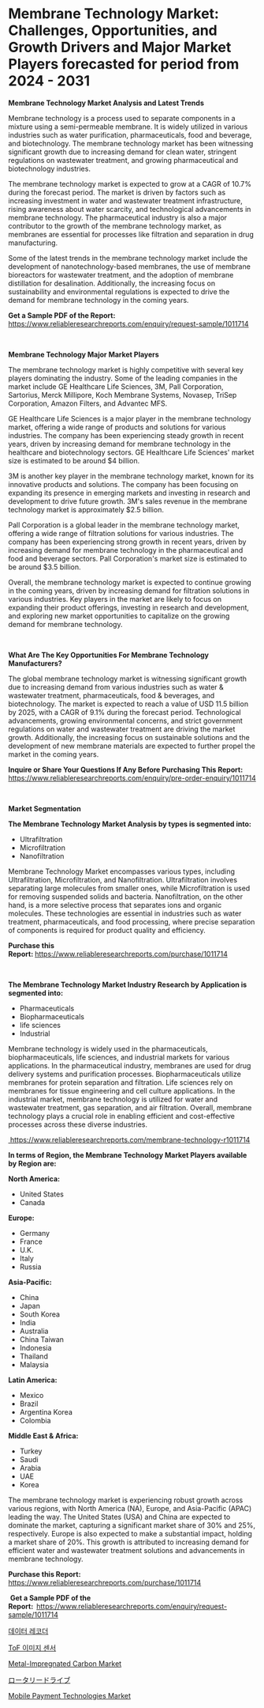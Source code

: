 <p><h1>Membrane Technology Market: Challenges, Opportunities, and Growth Drivers and Major Market Players forecasted for period from 2024 - 2031</h1></p><p><strong>Membrane Technology Market Analysis and Latest Trends</strong></p>
<p><p>Membrane technology is a process used to separate components in a mixture using a semi-permeable membrane. It is widely utilized in various industries such as water purification, pharmaceuticals, food and beverage, and biotechnology. The membrane technology market has been witnessing significant growth due to increasing demand for clean water, stringent regulations on wastewater treatment, and growing pharmaceutical and biotechnology industries.</p><p>The membrane technology market is expected to grow at a CAGR of 10.7% during the forecast period. The market is driven by factors such as increasing investment in water and wastewater treatment infrastructure, rising awareness about water scarcity, and technological advancements in membrane technology. The pharmaceutical industry is also a major contributor to the growth of the membrane technology market, as membranes are essential for processes like filtration and separation in drug manufacturing.</p><p>Some of the latest trends in the membrane technology market include the development of nanotechnology-based membranes, the use of membrane bioreactors for wastewater treatment, and the adoption of membrane distillation for desalination. Additionally, the increasing focus on sustainability and environmental regulations is expected to drive the demand for membrane technology in the coming years.</p></p>
<p><strong>Get a Sample PDF of the Report:&nbsp;</strong> <a href="https://www.reliableresearchreports.com/enquiry/request-sample/1011714">https://www.reliableresearchreports.com/enquiry/request-sample/1011714</a></p>
<p>&nbsp;</p>
<p><strong>Membrane Technology Major Market Players</strong></p>
<p><p>The membrane technology market is highly competitive with several key players dominating the industry. Some of the leading companies in the market include GE Healthcare Life Sciences, 3M, Pall Corporation, Sartorius, Merck Millipore, Koch Membrane Systems, Novasep, TriSep Corporation, Amazon Filters, and Advantec MFS.</p><p>GE Healthcare Life Sciences is a major player in the membrane technology market, offering a wide range of products and solutions for various industries. The company has been experiencing steady growth in recent years, driven by increasing demand for membrane technology in the healthcare and biotechnology sectors. GE Healthcare Life Sciences' market size is estimated to be around $4 billion.</p><p>3M is another key player in the membrane technology market, known for its innovative products and solutions. The company has been focusing on expanding its presence in emerging markets and investing in research and development to drive future growth. 3M's sales revenue in the membrane technology market is approximately $2.5 billion.</p><p>Pall Corporation is a global leader in the membrane technology market, offering a wide range of filtration solutions for various industries. The company has been experiencing strong growth in recent years, driven by increasing demand for membrane technology in the pharmaceutical and food and beverage sectors. Pall Corporation's market size is estimated to be around $3.5 billion.</p><p>Overall, the membrane technology market is expected to continue growing in the coming years, driven by increasing demand for filtration solutions in various industries. Key players in the market are likely to focus on expanding their product offerings, investing in research and development, and exploring new market opportunities to capitalize on the growing demand for membrane technology.</p></p>
<p>&nbsp;</p>
<p><strong>What Are The Key Opportunities For Membrane Technology Manufacturers?</strong></p>
<p><p>The global membrane technology market is witnessing significant growth due to increasing demand from various industries such as water & wastewater treatment, pharmaceuticals, food & beverages, and biotechnology. The market is expected to reach a value of USD 11.5 billion by 2025, with a CAGR of 9.1% during the forecast period. Technological advancements, growing environmental concerns, and strict government regulations on water and wastewater treatment are driving the market growth. Additionally, the increasing focus on sustainable solutions and the development of new membrane materials are expected to further propel the market in the coming years.</p></p>
<p><strong>Inquire or Share Your Questions If Any Before Purchasing This Report:</strong> <a href="https://www.reliableresearchreports.com/enquiry/pre-order-enquiry/1011714">https://www.reliableresearchreports.com/enquiry/pre-order-enquiry/1011714</a></p>
<p>&nbsp;</p>
<p><strong>Market Segmentation</strong></p>
<p><strong>The Membrane Technology Market Analysis by types is segmented into:</strong></p>
<p><ul><li>Ultrafiltration</li><li>Microfiltration</li><li>Nanofiltration</li></ul></p>
<p><p>Membrane Technology Market encompasses various types, including Ultrafiltration, Microfiltration, and Nanofiltration. Ultrafiltration involves separating large molecules from smaller ones, while Microfiltration is used for removing suspended solids and bacteria. Nanofiltration, on the other hand, is a more selective process that separates ions and organic molecules. These technologies are essential in industries such as water treatment, pharmaceuticals, and food processing, where precise separation of components is required for product quality and efficiency.</p></p>
<p><strong>Purchase this Report:&nbsp;</strong><a href="https://www.reliableresearchreports.com/purchase/1011714">https://www.reliableresearchreports.com/purchase/1011714</a></p>
<p>&nbsp;</p>
<p><strong>The Membrane Technology Market Industry Research by Application is segmented into:</strong></p>
<p><ul><li>Pharmaceuticals</li><li>Biopharmaceuticals</li><li>life sciences</li><li>Industrial</li></ul></p>
<p><p>Membrane technology is widely used in the pharmaceuticals, biopharmaceuticals, life sciences, and industrial markets for various applications. In the pharmaceutical industry, membranes are used for drug delivery systems and purification processes. Biopharmaceuticals utilize membranes for protein separation and filtration. Life sciences rely on membranes for tissue engineering and cell culture applications. In the industrial market, membrane technology is utilized for water and wastewater treatment, gas separation, and air filtration. Overall, membrane technology plays a crucial role in enabling efficient and cost-effective processes across these diverse industries.</p></p>
<p><a href="https://www.reliableresearchreports.com/membrane-technology-r1011714">&nbsp;https://www.reliableresearchreports.com/membrane-technology-r1011714</a></p>
<p><strong>In terms of Region, the Membrane Technology Market Players available by Region are:</strong></p>
<p>
    <p> <strong> North America: </strong>
        <ul>
            <li>United States</li>
            <li>Canada</li>
        </ul>
        </p> 
    <p> <strong> Europe: </strong>
        <ul>
            <li>Germany</li>
            <li>France</li>
            <li>U.K.</li>
            <li>Italy</li>
            <li>Russia</li>
        </ul>
        </p> 
    <p> <strong> Asia-Pacific: </strong>
        <ul>
            <li>China</li>
            <li>Japan</li>
            <li>South Korea</li>
            <li>India</li>
            <li>Australia</li>
            <li>China Taiwan</li>
            <li>Indonesia</li>
            <li>Thailand</li>
            <li>Malaysia</li>
        </ul>
        </p> 
    <p> <strong> Latin America: </strong>
        <ul>
            <li>Mexico</li>
            <li>Brazil</li>
            <li>Argentina Korea</li>
            <li>Colombia</li>
        </ul>
        </p> 
    <p> <strong> Middle East & Africa: </strong>
        <ul>
            <li>Turkey</li>
            <li>Saudi</li>
            <li>Arabia</li>
            <li>UAE</li>
            <li>Korea</li>
        </ul>
    </p>
    </p>
<p><p>The membrane technology market is experiencing robust growth across various regions, with North America (NA), Europe, and Asia-Pacific (APAC) leading the way. The United States (USA) and China are expected to dominate the market, capturing a significant market share of 30% and 25%, respectively. Europe is also expected to make a substantial impact, holding a market share of 20%. This growth is attributed to increasing demand for efficient water and wastewater treatment solutions and advancements in membrane technology.</p></p>
<p><strong>Purchase this Report: </strong><a href="https://www.reliableresearchreports.com/purchase/1011714">https://www.reliableresearchreports.com/purchase/1011714</a></p>
<p>&nbsp;<strong>Get a Sample PDF of the Report:&nbsp;&nbsp;</strong><a href="https://www.reliableresearchreports.com/enquiry/request-sample/1011714">https://www.reliableresearchreports.com/enquiry/request-sample/1011714</a></p>
<p><strong></strong></p>
<p><p><a href="https://github.com/vdhdwjyp90142/Market-Research-Report-List-2/blob/main/164271748488.md">데이터 레코더</a></p><p><a href="https://medium.com/@darrickdibbert2022/tof-%EC%9D%B4%EB%AF%B8%EC%A7%80-%EC%84%BC%EC%84%9C-%EC%8B%9C%EC%9E%A5-%EA%B7%9C%EB%AA%A8%EB%8A%94-%EA%B8%80%EB%A1%9C%EB%B2%8C-%EC%82%B0%EC%97%85%EC%97%90%EC%84%9C-%EC%B5%9C%EA%B3%A0%EC%9D%98-%EB%A7%88%EC%BC%80%ED%8C%85-%EC%B1%84%EB%84%90%EB%93%A4%EC%9D%84-%EB%93%9C%EB%9F%AC%EB%83%85%EB%8B%88%EB%8B%A4-90f90d0f4b54">ToF 이미지 센서</a></p><p><a href="https://issuu.com/reportprime-2/docs/metal-impregnated-carbon-market-size-2030.pptx">Metal-Impregnated Carbon Market</a></p><p><a href="https://github.com/sghwr779811674/Market-Research-Report-List-2/blob/main/789212352696.md">ロータリードライブ</a></p><p><a href="https://github.com/lbird53714/Market-Research-Report-List-4/blob/main/mobile-payment-technologies-market.md">Mobile Payment Technologies Market</a></p></p>